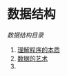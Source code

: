 # 数据结构
*数据结构目录*    

1. [理解程序的本质](./DataStructure/src/1.md)    
2. [数据的艺术](./DataStructure/src/2.md)    
3. 